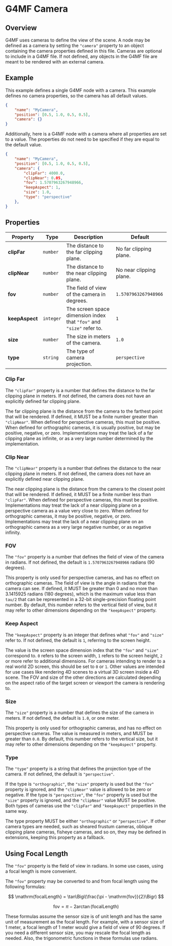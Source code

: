 # G4MF Camera

## Overview

G4MF uses cameras to define the view of the scene. A node may be defined as a camera by setting the `"camera"` property to an object containing the camera properties defined in this file. Cameras are optional to include in a G4MF file. If not defined, any objects in the G4MF file are meant to be rendered with an external camera.

## Example

This example defines a single G4MF node with a camera. This example defines no camera properties, so the camera has all default values.

```json
{
	"name": "MyCamera",
	"position": [0.5, 1.0, 0.5, 0.5],
	"camera": {}
}
```

Additionally, here is a G4MF node with a camera where all properties are set to a value. The properties do not need to be specified if they are equal to the default value.

```json
{
	"name": "MyCamera",
	"position": [0.5, 1.0, 0.5, 0.5],
	"camera": {
		"clipFar": 4000.0,
		"clipNear": 0.05,
		"fov": 1.5707963267948966,
		"keepAspect": 1,
		"size": 1.0,
		"type": "perspective"
	},
}
```

## Properties

| Property       | Type      | Description                                                          | Default                 |
| -------------- | --------- | -------------------------------------------------------------------- | ----------------------- |
| **clipFar**    | `number`  | The distance to the far clipping plane.                              | No far clipping plane.  |
| **clipNear**   | `number`  | The distance to the near clipping plane.                             | No near clipping plane. |
| **fov**        | `number`  | The field of view of the camera in degrees.                          | `1.5707963267948966`    |
| **keepAspect** | `integer` | The screen space dimension index that `"fov"` and `"size"` refer to. | `1`                     |
| **size**       | `number`  | The size in meters of the camera.                                    | `1.0`                   |
| **type**       | `string`  | The type of camera projection.                                       | `perspective`           |

### Clip Far

The `"clipFar"` property is a number that defines the distance to the far clipping plane in meters. If not defined, the camera does not have an explicitly defined far clipping plane.

The far clipping plane is the distance from the camera to the farthest point that will be rendered. If defined, it MUST be a finite number greater than `"clipNear"`. When defined for perspective cameras, this must be positive. When defined for orthographic cameras, it is usually positive, but may be positive, negative, or zero. Implementations may treat the lack of a far clipping plane as infinite, or as a very large number determined by the implementation.

### Clip Near

The `"clipNear"` property is a number that defines the distance to the near clipping plane in meters. If not defined, the camera does not have an explicitly defined near clipping plane.

The near clipping plane is the distance from the camera to the closest point that will be rendered. If defined, it MUST be a finite number less than `"clipFar"`. When defined for perspective cameras, this must be positive. Implementations may treat the lack of a near clipping plane on a perspective camera as a value very close to zero. When defined for orthographic cameras, it may be positive, negative, or zero. Implementations may treat the lack of a near clipping plane on an orthographic camera as a very large negative number, or as negative infinity.

### FOV

The `"fov"` property is a number that defines the field of view of the camera in radians. If not defined, the default is `1.5707963267948966` radians (90 degrees).

This property is only used for perspective cameras, and has no effect on orthographic cameras. The field of view is the angle in radians that the camera can see. If defined, it MUST be greater than 0 and no more than 3.1415925 radians (180 degrees), which is the maximum value less than `tau/2` that can be represented in a 32-bit single-precision floating point number. By default, this number refers to the vertical field of view, but it may refer to other dimensions depending on the `"keepAspect"` property.

### Keep Aspect

The `"keepAspect"` property is an integer that defines what `"fov"` and `"size"` refer to. If not defined, the default is `1`, referring to the screen height.

The value is the screen space dimension index that the `"fov"` and `"size"` correspond to. `0` refers to the screen width, `1` refers to the screen height, `2` or more refer to additional dimensions. For cameras intending to render to a real world 2D screen, this should be set to `0` or `1`. Other values are intended for use cases like rendering 4D scenes to a virtual 3D screen inside a 4D scene. The FOV and size of the other directions are calculated depending on the aspect ratio of the target screen or viewport the camera is rendering to.

### Size

The `"size"` property is a number that defines the size of the camera in meters. If not defined, the default is `1.0`, or one meter.

This property is only used for orthographic cameras, and has no effect on perspective cameras. The value is measured in meters, and MUST be greater than `0.0`. By default, this number refers to the vertical size, but it may refer to other dimensions depending on the `"keepAspect"` property.

### Type

The `"type"` property is a string that defines the projection type of the camera. If not defined, the default is `"perspective"`.

If the type is `"orthographic"`, the `"size"` property is used but the `"fov"` property is ignored, and the `"clipNear"` value is allowed to be zero or negative. If the type is `"perspective"`, the `"fov"` property is used but the `"size"` property is ignored, and the `"clipNear"` value MUST be positive. Both types of cameras use the `"clipFar"` and `"keepAspect"` properties in the same way.

The type property MUST be either `"orthographic"` or `"perspective"`. If other camera types are needed, such as sheared frustum cameras, oblique clipping plane cameras, fisheye cameras, and so on, they may be defined in extensions, keeping this property as a fallback.

## Using Focal Length

The `"fov"` property is the field of view in radians. In some use cases, using a focal length is more convenient.

The `"fov"` property may be converted to and from focal length using the following formulas:

$$
\mathrm{focalLength}
= \tan\Bigl(\frac{\pi - \mathrm{fov}}{2}\Bigr)
$$

$$
\mathrm{fov}
= \pi - 2\arctan\bigl(\mathrm{focalLength}\bigr)
$$

These formulas assume the sensor size is of unit length and has the same unit of measurement as the focal length. For example, with a sensor size of 1 meter, a focal length of 1 meter would give a field of view of 90 degrees. If you need a different sensor size, you may rescale the focal length as needed. Also, the trigonometric functions in these formulas use radians.
